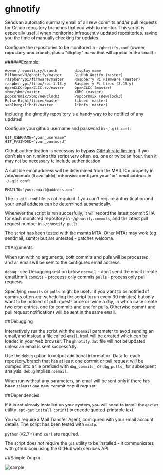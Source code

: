 ghnotify
========

Sends an automatic summary email of all new commits and/or pull requests for Github repository branches that you wish to monitor. This script is especially useful when monitoring infrequently updated repositories, saving you the time of manually checking for updates.

Configure the repositories to be monitored in `~/ghnotify.conf` (owner, repository and branch, plus a "display" name that will appear in the email) :

######Example:
```
#owner/repository/branch        display name
MilhouseVH/ghnotify/master      GitHub Notify (master)
raspberrypi/firmware/master     Raspberry Pi Firmware (master)
raspberrypi/linux/rpi-3.15.y    Raspberry Pi Linux (3.15.y)
OpenELEC/OpenELEC.tv/master     OpenELEC (master)
xbmc/xbmc/master                XBMC (master)
popcornmix/xbmc/newclock3       Popcornmix (newclock3)
Pulse-Eight/libcec/master       libcec (master)
sahlberg/libnfs/master          libnfs (master)
```

Including the ghnotify repository is a handy way to be notified of any updates!

Configure your github username and password in `~/.git.conf`:
```
GIT_USERNAME="your_username"
GIT_PASSWORD="your_password"
```

Github authentication is necessary to bypass [GitHub rate limiting](https://developer.github.com/v3/rate_limit/). If you don't plan on running this script very often, eg. one or twice an hour, then it may not be necessary to include authentication.

A suitable email address will be determined from the MAILTO= property in /etc/crontab (if available), otherwise configure your "to" email address in `~/.git.conf`:
```
EMAILTO="your.email@address.com"
```

The `~/.git.conf` file is not required if you don't require authentication and your email address can be determined automatically.

Whenever the script is run succesfully, it will record the latest commit SHA for each monitored repository in `~/ghnotify.commits`, and the latest pull request number in `~/ghnotify.pulls`.

The script has been tested with the msmtp MTA. Other MTAs may work (eg. sendmail, ssmtp) but are untested - patches welcome.

##Arguments

When run with no arguments, both commits and pulls will be processed, and an email will be sent to the configured email address.

`debug` - see Debugging section below
`noemail` - don't send the email (create email.html)
`commits` - proceess only commits
`pulls` - process only pull requests

Specifying `commits` or `pulls` might be useful if you want to be notified of commits often (eg. scheduling the script to run every 30 minutes) but only want to be notified of pull rquests once or twice a day, in which case create two cron entries, one for commits and one for pulls. Otherwise commit and pull request notifications will be sent in the same email.

##Debugging

Interactively run the script with the `noemail` parameter to avoid sending an email, and instead a file called `email.html` will be created which can be loaded in your web browser. The `ghnotify.dat` file will not be updated unless an email is sent successfully.

Use the `debug` option to output additional information. Data for each repository/branch that has at least one commit or pull request will be dumped into a file prefixed with `dbg_commits_` or `dbg_pulls_` for subsequent analysis. `debug` implies `noemail`.

When run without any parameters, an email will be sent only if there has been at least one new commit or pull request.

##Dependencies

If it is not already installed on your system, you will need to install the `qprint` utility (`apt-get install qprint`) to encode quoted-printable text.

You will require a Mail Transfer Agent, configured with your email account details. The script has been tested with `msmtp`.

`python` (v2.7+) and `curl` are required.

The script does *not* require the `git` utility to be installed - it communicates with github.com using the GitHub web services API.

##Sample Output

![sample](http://i225.photobucket.com/albums/dd119/MilhouseVH/ghnotify_zpsb0448750.png)
